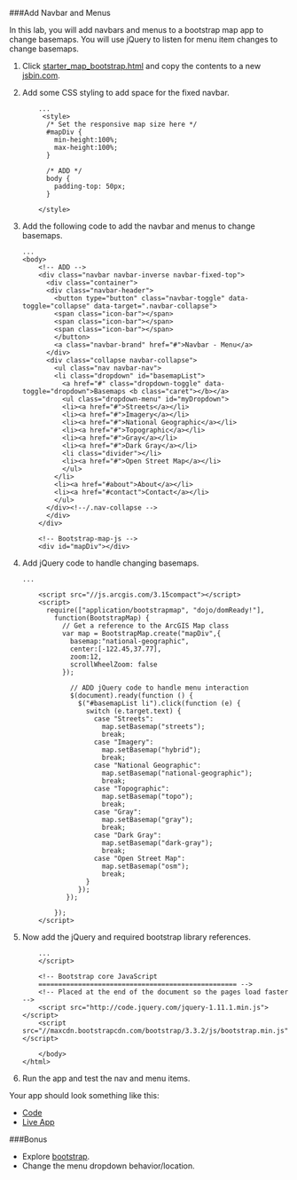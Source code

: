 ###Add Navbar and Menus

In this lab, you will add navbars and menus to a bootstrap map app to change basemaps. You will use jQuery to listen for menu item changes to change basemaps.

1. Click [starter_map_bootstrap.html](src/starter_map_bootstrap.html) and copy the contents to a new [jsbin.com](http://jsbin.com).

2. Add some CSS styling to add space for the fixed navbar.

	```
		...
		 <style>
	      /* Set the responsive map size here */
	      #mapDiv {
	        min-height:100%; 
	        max-height:100%; 
	      }

	      /* ADD */
	      body {
	        padding-top: 50px;
	      }

	    </style>
	```

3. Add the following code to add the navbar and menus to change basemaps.

	```
	...
	<body>
		<!-- ADD -->
	    <div class="navbar navbar-inverse navbar-fixed-top">
	      <div class="container">
	      <div class="navbar-header">
	        <button type="button" class="navbar-toggle" data-toggle="collapse" data-target=".navbar-collapse">
	        <span class="icon-bar"></span>
	        <span class="icon-bar"></span>
	        <span class="icon-bar"></span>
	        </button>
	        <a class="navbar-brand" href="#">Navbar - Menu</a>
	      </div>
	      <div class="collapse navbar-collapse">
	        <ul class="nav navbar-nav">
	        <li class="dropdown" id="basemapList">
	          <a href="#" class="dropdown-toggle" data-toggle="dropdown">Basemaps <b class="caret"></b></a>
	          <ul class="dropdown-menu" id="myDropdown">
	          <li><a href="#">Streets</a></li>
	          <li><a href="#">Imagery</a></li>
	          <li><a href="#">National Geographic</a></li>
	          <li><a href="#">Topographic</a></li>
	          <li><a href="#">Gray</a></li>
	          <li><a href="#">Dark Gray</a></li>
	          <li class="divider"></li>
	          <li><a href="#">Open Street Map</a></li>
	          </ul>
	        </li>
	        <li><a href="#about">About</a></li>
	        <li><a href="#contact">Contact</a></li>
	        </ul>
	      </div><!--/.nav-collapse -->
	      </div>
	    </div>

		<!-- Bootstrap-map-js -->
		<div id="mapDiv"></div>
	```

4. Add jQuery code to handle changing basemaps.

	```
	...

		<script src="//js.arcgis.com/3.15compact"></script>
	    <script>
	      require(["application/bootstrapmap", "dojo/domReady!"], 
	        function(BootstrapMap) {
	          // Get a reference to the ArcGIS Map class
	          var map = BootstrapMap.create("mapDiv",{
	            basemap:"national-geographic",
	            center:[-122.45,37.77],
	            zoom:12,
	            scrollWheelZoom: false
	          });

	    		// ADD jQuery code to handle menu interaction
	           	$(document).ready(function () {
	              $("#basemapList li").click(function (e) {
	                switch (e.target.text) {
	                  case "Streets":
	                    map.setBasemap("streets");
	                    break;
	                  case "Imagery":
	                    map.setBasemap("hybrid");
	                    break;
	                  case "National Geographic":
	                    map.setBasemap("national-geographic");
	                    break;
	                  case "Topographic":
	                    map.setBasemap("topo");
	                    break;
	                  case "Gray":
	                    map.setBasemap("gray");
	                    break;
	                  case "Dark Gray":
                    	map.setBasemap("dark-gray");
                    	break;
	                  case "Open Street Map":
	                    map.setBasemap("osm");
	                    break;
	                }
	              });
	           });

	        });
	    </script>
	```

5. Now add the jQuery and required bootstrap library references.
	
	```
		...
		</script>

	    <!-- Bootstrap core JavaScript
	    ================================================== -->
	    <!-- Placed at the end of the document so the pages load faster -->
	    <script src="http://code.jquery.com/jquery-1.11.1.min.js"></script>
	    <script src="//maxcdn.bootstrapcdn.com/bootstrap/3.3.2/js/bootstrap.min.js"></script>

		</body>
	</html>
	```

6. Run the app and test the nav and menu items.

Your app should look something like this:
 * [Code](https://github.com/Esri/geodev-hackerlabs/blob/gh-pages/develop/src/add_navbar_menu_bootstrap.html)
 * [Live App](http://esri.github.io/geodev-hackerlabs/develop/src/add_navbar_menu_bootstrap.html)

###Bonus
* Explore [bootstrap](http://getbootstrap.com).
* Change the menu dropdown behavior/location.
